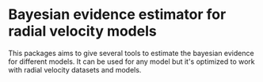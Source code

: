 # Bayesian evidence estimator for radial velocity models

This packages aims to give several tools to estimate the bayesian evidence for different models. It can be used for any model but it's optimized to work with radial velocity datasets and models.